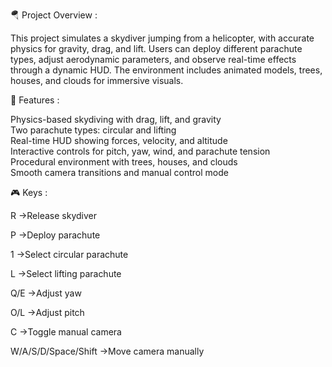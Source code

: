 🪂 Project Overview  :

This project simulates a skydiver jumping from a helicopter, with accurate physics for gravity, drag, and lift. Users can deploy different parachute types, adjust aerodynamic parameters, and observe real-time effects through a dynamic HUD. The environment includes animated models, trees, houses, and clouds for immersive visuals.

🚀 Features  :

 Physics-based skydiving with drag, lift, and gravity  
 Two parachute types: circular and lifting  
 Real-time HUD showing forces, velocity, and altitude  
 Interactive controls for pitch, yaw, wind, and parachute tension  
 Procedural environment with trees, houses, and clouds  
 Smooth camera transitions and manual control mode

🎮 Keys :

R ->Release skydiver

P ->Deploy parachute

1 ->Select circular parachute

L ->Select lifting parachute

Q/E ->Adjust yaw

O/L ->Adjust pitch

C ->Toggle manual camera

W/A/S/D/Space/Shift ->Move camera manually
